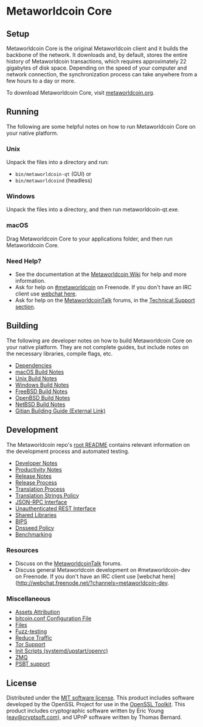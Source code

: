 Metaworldcoin Core
=============

Setup
---------------------
Metaworldcoin Core is the original Metaworldcoin client and it builds the backbone of the network. It downloads and, by default, stores the entire history of Metaworldcoin transactions, which requires approximately 22 gigabytes of disk space. Depending on the speed of your computer and network connection, the synchronization process can take anywhere from a few hours to a day or more.

To download Metaworldcoin Core, visit [metaworldcoin.org](https://metaworldcoin.org/).

Running
---------------------
The following are some helpful notes on how to run Metaworldcoin Core on your native platform.

### Unix

Unpack the files into a directory and run:

- `bin/metaworldcoin-qt` (GUI) or
- `bin/metaworldcoind` (headless)

### Windows

Unpack the files into a directory, and then run metaworldcoin-qt.exe.

### macOS

Drag Metaworldcoin Core to your applications folder, and then run Metaworldcoin Core.

### Need Help?

* See the documentation at the [Metaworldcoin Wiki](https://metaworldcoin.info/)
for help and more information.
* Ask for help on [#metaworldcoin](http://webchat.freenode.net?channels=metaworldcoin) on Freenode. If you don't have an IRC client use [webchat here](http://webchat.freenode.net?channels=metaworldcoin).
* Ask for help on the [MetaworldcoinTalk](https://metaworldcointalk.io/) forums, in the [Technical Support section](https://metaworldcointalk.io/c/technical-support).

Building
---------------------
The following are developer notes on how to build Metaworldcoin Core on your native platform. They are not complete guides, but include notes on the necessary libraries, compile flags, etc.

- [Dependencies](dependencies.md)
- [macOS Build Notes](build-osx.md)
- [Unix Build Notes](build-unix.md)
- [Windows Build Notes](build-windows.md)
- [FreeBSD Build Notes](build-freebsd.md)
- [OpenBSD Build Notes](build-openbsd.md)
- [NetBSD Build Notes](build-netbsd.md)
- [Gitian Building Guide (External Link)](https://github.com/bitcoin-core/docs/blob/master/gitian-building.md)

Development
---------------------
The Metaworldcoin repo's [root README](/README.md) contains relevant information on the development process and automated testing.

- [Developer Notes](developer-notes.md)
- [Productivity Notes](productivity.md)
- [Release Notes](release-notes.md)
- [Release Process](release-process.md)
- [Translation Process](translation_process.md)
- [Translation Strings Policy](translation_strings_policy.md)
- [JSON-RPC Interface](JSON-RPC-interface.md)
- [Unauthenticated REST Interface](REST-interface.md)
- [Shared Libraries](shared-libraries.md)
- [BIPS](bips.md)
- [Dnsseed Policy](dnsseed-policy.md)
- [Benchmarking](benchmarking.md)

### Resources
* Discuss on the [MetaworldcoinTalk](https://metaworldcointalk.io/) forums.
* Discuss general Metaworldcoin development on #metaworldcoin-dev on Freenode. If you don't have an IRC client use [webchat here](http://webchat.freenode.net/?channels=metaworldcoin-dev.

### Miscellaneous
- [Assets Attribution](assets-attribution.md)
- [bitcoin.conf Configuration File](bitcoin-conf.md)
- [Files](files.md)
- [Fuzz-testing](fuzzing.md)
- [Reduce Traffic](reduce-traffic.md)
- [Tor Support](tor.md)
- [Init Scripts (systemd/upstart/openrc)](init.md)
- [ZMQ](zmq.md)
- [PSBT support](psbt.md)

License
---------------------
Distributed under the [MIT software license](/COPYING).
This product includes software developed by the OpenSSL Project for use in the [OpenSSL Toolkit](https://www.openssl.org/). This product includes
cryptographic software written by Eric Young ([eay@cryptsoft.com](mailto:eay@cryptsoft.com)), and UPnP software written by Thomas Bernard.
